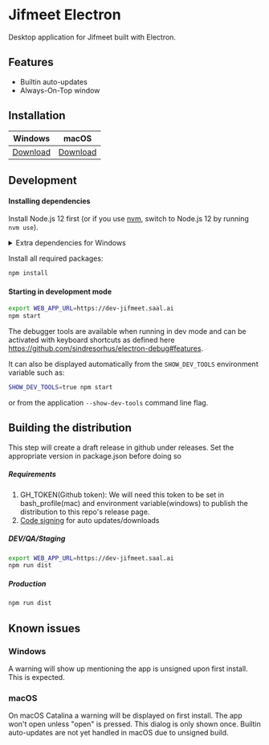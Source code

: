 # Jifmeet Electron

Desktop application for Jifmeet built with Electron.

## Features

- Builtin auto-updates
- Always-On-Top window

## Installation

| Windows | macOS |
| -- | -- |
| [Download](https://github.com/saaltech/blync-meet-electron/releases/latest/download/jifmeet.exe) | [Download](https://github.com/saaltech/blync-meet-electron/releases/latest/download/jifmeet.dmg) |


## Development

#### Installing dependencies

Install Node.js 12 first (or if you use [nvm](https://github.com/nvm-sh/nvm), switch to Node.js 12 by running `nvm use`).

<details><summary>Extra dependencies for Windows</summary>

```bash
npm install --global --production windows-build-tools
npm config set msvs_version 2017
```
</details>

Install all required packages:

```bash
npm install
```

#### Starting in development mode

```bash
export WEB_APP_URL=https://dev-jifmeet.saal.ai
npm start 
```

The debugger tools are available when running in dev mode and can be activated with keyboard shortcuts as defined here https://github.com/sindresorhus/electron-debug#features.

It can also be displayed automatically from the `SHOW_DEV_TOOLS` environment variable such as:

```bash
SHOW_DEV_TOOLS=true npm start
```

or from the application `--show-dev-tools` command line flag.

## Building the distribution
This step will create a draft release in github under releases. Set the appropriate version in package.json before doing so

##### Requirements
1. GH_TOKEN(Github token): We will need this token to be set in bash_profile(mac) and environment variable(windows) to publish the distribution to this repo's release page.
2. [Code signing](https://www.electron.build/code-signing) for auto updates/downloads


##### DEV/QA/Staging
```bash
export WEB_APP_URL=https://dev-jifmeet.saal.ai
npm run dist
```

##### Production

```bash
npm run dist
```

## Known issues

### Windows

A warning will show up mentioning the app is unsigned upon first install. This is expected.

### macOS

On macOS Catalina a warning will be displayed on first install. The app won't open unless "open" is pressed. This dialog is only shown once.
Builtin auto-updates are not yet handled in macOS due to unsigned build.
